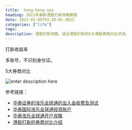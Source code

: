 ```yaml
---
title:  hong-kong-ipo
heading: 2021年最新港股打新攻略教程
date: 2021-01-06T03:20:01.902Z
categories: ["life"]
tags: 
description: 港股打新攻略，适合港股打新的5大港股券商对比评测。
---
```


打新收益率

多账号，不识别身份证。

5大券商对比

![enter description here](https://gitee.com/smile365/blogimg/raw/master/sxy91/1609903364319.png)

参考链接：

- [华泰证券的涨乐全球通的出入金收费及测试](https://www.jisilu.cn/question/387058)
- [华泰国际涨乐全球通投资账户](https://www.uscreditcardguide.com/huatai_international_brokerage_account/)
- [华泰涨乐全球通开户攻略](https://www.uscreditcardguide.com/wp-content/uploads/%E5%8D%8E%E6%B3%B0%E6%B6%A8%E4%B9%90%E5%85%A8%E7%90%83%E9%80%9A%E5%BC%80%E6%88%B7%E6%94%BB%E7%95%A5.pdf)
- [港股打新的券商对比介绍](https://www.uscreditcardguide.com/pre_ipo_brokerage_accounts/)